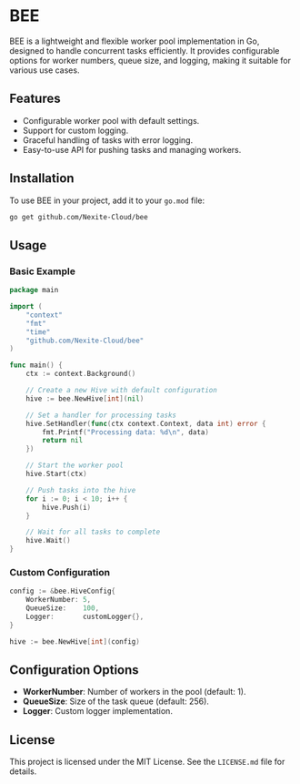 # BEE

BEE is a lightweight and flexible worker pool implementation in Go, designed to handle concurrent tasks efficiently. It provides configurable options for worker numbers, queue size, and logging, making it suitable for various use cases.

## Features

- Configurable worker pool with default settings.
- Support for custom logging.
- Graceful handling of tasks with error logging.
- Easy-to-use API for pushing tasks and managing workers.

## Installation

To use BEE in your project, add it to your `go.mod` file:

```bash
go get github.com/Nexite-Cloud/bee
```

## Usage

### Basic Example

```go
package main

import (
	"context"
	"fmt"
	"time"
	"github.com/Nexite-Cloud/bee"
)

func main() {
	ctx := context.Background()

	// Create a new Hive with default configuration
	hive := bee.NewHive[int](nil)

	// Set a handler for processing tasks
	hive.SetHandler(func(ctx context.Context, data int) error {
		fmt.Printf("Processing data: %d\n", data)
		return nil
	})

	// Start the worker pool
	hive.Start(ctx)

	// Push tasks into the hive
	for i := 0; i < 10; i++ {
		hive.Push(i)
	}

	// Wait for all tasks to complete
	hive.Wait()
}
```

### Custom Configuration

```go
config := &bee.HiveConfig{
	WorkerNumber: 5,
	QueueSize:    100,
	Logger:       customLogger{},
}

hive := bee.NewHive[int](config)
```

## Configuration Options

- **WorkerNumber**: Number of workers in the pool (default: 1).
- **QueueSize**: Size of the task queue (default: 256).
- **Logger**: Custom logger implementation.

## License

This project is licensed under the MIT License. See the `LICENSE.md` file for details.